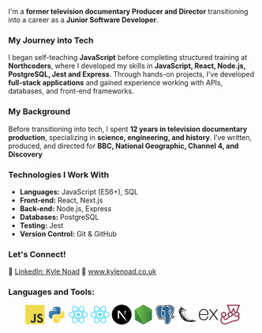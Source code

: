 I'm a **former television documentary Producer and Director** transitioning into a career as a **Junior Software Developer**.

###  My Journey into Tech  
I began self-teaching **JavaScript** before completing structured training at **Northcoders**, where I developed my skills in **JavaScript, React, Node.js, PostgreSQL, Jest and Express**. Through hands-on projects, I've developed **full-stack applications** and gained experience working with APIs, databases, and front-end frameworks.  

###  My Background  
Before transitioning into tech, I spent **12 years in television documentary production**, specializing in **science, engineering, and history**. I’ve written, produced, and directed for **BBC, National Geographic, Channel 4, and Discovery**

###  Technologies I Work With  
- **Languages:** JavaScript (ES6+), SQL  
- **Front-end:** React, Next.js
- **Back-end:** Node.js, Express
- **Databases:** PostgreSQL  
- **Testing:** Jest  
- **Version Control:** Git & GitHub  

###  Let's Connect!  
🔗 [LinkedIn: Kyle Noad](https://www.linkedin.com/in/kyle-noad-09771282/)
🔗 www.kylenoad.co.uk

### Languages and Tools:

<div align="center">
  <img src="https://raw.githubusercontent.com/devicons/devicon/master/icons/javascript/javascript-original.svg" alt="JavaScript" width="40" height="40"/>
  <img src="https://raw.githubusercontent.com/devicons/devicon/master/icons/python/python-original.svg" alt="Python" width="40" height="40"/>
  <img src="https://raw.githubusercontent.com/devicons/devicon/master/icons/react/react-original.svg" alt="React" width="40" height="40"/>
  <img src="https://raw.githubusercontent.com/devicons/devicon/master/icons/react/react-original.svg" alt="React Native" width="40" height="40"/>
  <img src="https://raw.githubusercontent.com/devicons/devicon/master/icons/nextjs/nextjs-original.svg" alt="Next.js" width="40" height="40"/>
  <img src="https://raw.githubusercontent.com/devicons/devicon/master/icons/nodejs/nodejs-original.svg" alt="Node.js" width="40" height="40"/>
  <img src="https://raw.githubusercontent.com/devicons/devicon/master/icons/postgresql/postgresql-original.svg" alt="PostgreSQL" width="40" height="40"/>
  <img src="https://raw.githubusercontent.com/devicons/devicon/master/icons/flask/flask-original.svg" alt="Flask" width="40" height="40"/>
  <img src="https://raw.githubusercontent.com/devicons/devicon/master/icons/express/express-original.svg" alt="Express" width="40" height="40"/>
  <img src="https://raw.githubusercontent.com/devicons/devicon/master/icons/jest/jest-plain.svg" alt="Jest" width="40" height="40"/>
</div>

